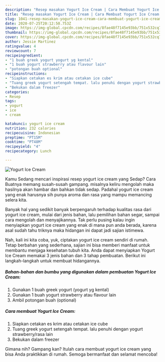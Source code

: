 ```yaml
---
description: "Resep masakan Yogurt Ice Cream | Cara Membuat Yogurt Ice Cream Yang Paling Enak"
title: "Resep masakan Yogurt Ice Cream | Cara Membuat Yogurt Ice Cream Yang Paling Enak"
slug: 1041-resep-masakan-yogurt-ice-cream-cara-membuat-yogurt-ice-cream-yang-paling-enak
date: 2020-07-25T20:12:50.753Z
image: https://img-global.cpcdn.com/recipes/8fae48f7145e93bb/751x532cq70/yogurt-ice-cream-foto-resep-utama.jpg
thumbnail: https://img-global.cpcdn.com/recipes/8fae48f7145e93bb/751x532cq70/yogurt-ice-cream-foto-resep-utama.jpg
cover: https://img-global.cpcdn.com/recipes/8fae48f7145e93bb/751x532cq70/yogurt-ice-cream-foto-resep-utama.jpg
author: Jessie Martinez
ratingvalue: 4
reviewcount: 7
recipeingredient:
- "1 buah greek yogurt yogurt yg kental"
- "1 buah yogurt strawberry atau flavour lain"
- "potongan buah optional"
recipeinstructions:
- "Siapkan cetakan es krim atau cetakan ice cube"
- "Tuang greek yogurt setengah tempat. lalu penuhi dengan yogurt strawberry/rasa lain"
- "Bekukan dalam freezer"
categories:
- Resep
tags:
- yogurt
- ice
- cream

katakunci: yogurt ice cream 
nutrition: 232 calories
recipecuisine: Indonesian
preptime: "PT15M"
cooktime: "PT48M"
recipeyield: "4"
recipecategory: Lunch

---
```



![Yogurt Ice Cream](https://img-global.cpcdn.com/recipes/8fae48f7145e93bb/751x532cq70/yogurt-ice-cream-foto-resep-utama.jpg)

Kamu Sedang mencari inspirasi resep yogurt ice cream yang Sedap? Cara Buatnya memang susah-susah gampang. misalnya keliru mengolah maka hasilnya akan hambar dan bahkan tidak sedap. Padahal yogurt ice cream yang enak harusnya sih punya aroma dan rasa yang mampu memancing selera kita.

Banyak hal yang sedikit banyak berpengaruh terhadap kualitas rasa dari yogurt ice cream, mulai dari jenis bahan, lalu pemilihan bahan segar, sampai cara mengolah dan menyajikannya. Tak perlu pusing kalau ingin menyiapkan yogurt ice cream yang enak di mana pun anda berada, karena asal sudah tahu triknya maka hidangan ini dapat jadi sajian istimewa.




Nah, kali ini kita coba, yuk, ciptakan yogurt ice cream sendiri di rumah. Tetap berbahan yang sederhana, sajian ini bisa memberi manfaat untuk membantu menjaga kesehatan tubuh kita. Anda dapat menyiapkan Yogurt Ice Cream memakai 3 jenis bahan dan 3 tahap pembuatan. Berikut ini langkah-langkah untuk membuat hidangannya.

<!--inarticleads1-->

##### Bahan-bahan dan bumbu yang digunakan dalam pembuatan Yogurt Ice Cream:

1. Gunakan 1 buah greek yogurt (yogurt yg kental)
1. Gunakan 1 buah yogurt strawberry atau flavour lain
1. Ambil potongan buah (optional)




<!--inarticleads2-->

##### Cara membuat Yogurt Ice Cream:

1. Siapkan cetakan es krim atau cetakan ice cube
1. Tuang greek yogurt setengah tempat. lalu penuhi dengan yogurt strawberry/rasa lain
1. Bekukan dalam freezer




Gimana nih? Gampang kan? Itulah cara membuat yogurt ice cream yang bisa Anda praktikkan di rumah. Semoga bermanfaat dan selamat mencoba!
